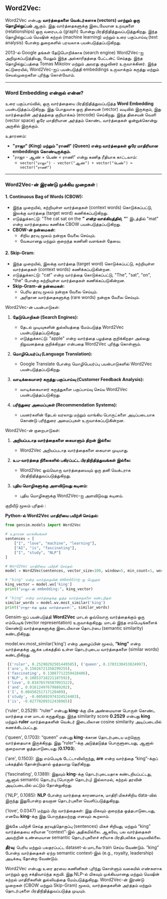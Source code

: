 ## Word2Vec:

Word2Vec என்பது **வார்த்தைகளை வெக்டர்களாக (vectors) மாற்றும் ஒரு தொழில்நுட்பம்** ஆகும். இது வார்த்தைகளுக்கு இடையேயான உறவுகளை (relationships) ஒரு வரைபடம் (graph) போன்று பிரதிநிதித்துவப்படுத்துகிறது. இந்த தொழில்நுட்பம் மெஷின் கற்றல் (machine learning) மற்றும் உரை பகுப்பாய்வு (text analysis) போன்ற துறைகளில் பரவலாக பயன்படுத்தப்படுகிறது.

2013-ல் Google தங்கள் தேடுபொறிக்காக (search engine) Word2Vec-ஐ அறிமுகப்படுத்தியது, மேலும் இந்த அல்காரிதத்தை பேட்டன்ட் செய்தது. இந்த தொழில்நுட்பத்தை Tomas Mikolov மற்றும் அவரது குழுவினர் உருவாக்கினர். இந்த கட்டுரையில், Word2Vec-ஐப் பயன்படுத்தி embeddings உருவாக்கும் கருத்து மற்றும் செயல்முறைகளை புரிந்து கொள்வோம்.

---

### **Word Embedding என்றால் என்ன?**
உரை பகுப்பாய்வில், ஒரு வார்த்தையை பிரதிநிதித்துவப்படுத்த **Word Embedding** பயன்படுத்தப்படுகிறது. இது பொதுவாக ஒரு திசையன் (vector) வடிவில் இருக்கும், இது வார்த்தையின் அர்த்தத்தை குறியாக்கம் (encode) செய்கிறது. இந்த திசையன் வெளி (vector space) ஒரே மாதிரியான அர்த்தம் கொண்ட வார்த்தைகள் ஒன்றுக்கொன்று அருகில் இருக்கும்.

உதாரணம்:

- **"ராஜா" (King) மற்றும் "ராணி" (Queen) என்ற வார்த்தைகள் ஒரே மாதிரியான embeddings கொண்டிருக்கும்.**
- "ராஜா - ஆண் + பெண் = ராணி" என்று கணித ரீதியாக காட்டலாம்:
  - `vector("ராஜா") - vector("ஆண்") + vector("பெண்") ≈ vector("ராணி")`

---

### **Word2Vec-ன் இரண்டு முக்கிய முறைகள் :**

#### **1. Continuous Bag of Words (CBOW):**
- இந்த முறையில், சுற்றியுள்ள வார்த்தைகள் (context words) கொடுக்கப்பட்டு, இலக்கு வார்த்தை (target word) கணிக்கப்படுகிறது.
- எடுத்துக்காட்டு: "The cat sat on the ___" என்ற வாக்கியத்தில், "___" இடத்தில் "mat" என்ற வார்த்தையை கணிக்க CBOW பயன்படுத்தப்படுகிறது.
- **CBOW-ன் நன்மைகள்:**
  - சிறிய தரவு மூலம் நன்றாக வேலை செய்யும்.
  - வேகமானது மற்றும் குறைந்த கணினி வளங்கள் தேவை.

#### **2. Skip-Gram:**
- இந்த முறையில், இலக்கு வார்த்தை (target word) கொடுக்கப்பட்டு, சுற்றியுள்ள வார்த்தைகள் (context words) கணிக்கப்படுகின்றன.
- எடுத்துக்காட்டு: "cat" என்ற வார்த்தை கொடுக்கப்பட்டு, "The", "sat", "on", "the" போன்ற சுற்றியுள்ள வார்த்தைகள் கணிக்கப்படுகின்றன.
- **Skip-Gram-ன் நன்மைகள்:**
  - பெரிய தரவு மூலம் நன்றாக வேலை செய்யும்.
  - அரிதான வார்த்தைகளுக்கு (rare words) நன்றாக வேலை செய்யும்.

Word2Vec-ன் பயன்பாடுகள்:

1. **தேடுபொறிகள் (Search Engines):**
   - தேடல் முடிவுகளின் துல்லியத்தை மேம்படுத்த Word2Vec பயன்படுத்தப்படுகிறது.
   - எடுத்துக்காட்டு: "apple" என்ற வார்த்தை பழத்தை குறிக்கிறதா அல்லது நிறுவனத்தை குறிக்கிறதா என்பதை Word2Vec புரிந்து கொள்ளும்.

2. **மொழிபெயர்ப்பு (Language Translation):**
   - Google Translate போன்ற மொழிபெயர்ப்பு பயன்பாடுகளில் Word2Vec பயன்படுத்தப்படுகிறது.

3. **வாடிக்கையாளர் கருத்து பகுப்பாய்வு (Customer Feedback Analysis):**
   - வாடிக்கையாளர் கருத்துகளை பகுப்பாய்வு செய்ய Word2Vec பயன்படுத்தப்படுகிறது.

4. **பரிந்துரை அமைப்புகள் (Recommendation Systems):**
   - பயனர்களின் தேடல் வரலாறு மற்றும் வாங்கிய பொருட்களை அடிப்படையாக கொண்டு பரிந்துரை அமைப்புகள் உருவாக்கப்படுகின்றன.

Word2Vec-ன் குறைபாடுகள்:

1. **அறியப்படாத வார்த்தைகளை கையாளும் திறன் இல்லை:**
   - Word2Vec அறியப்படாத வார்த்தைகளை கையாள முடியாது.

2. **உப-வார்த்தை நிலைகளில் பகிரப்பட்ட பிரதிநிதித்துவங்கள் இல்லை:**
   - Word2Vec ஒவ்வொரு வார்த்தையையும் ஒரு தனி வெக்டராக பிரதிநிதித்துவப்படுத்துகிறது.

3. **புதிய மொழிகளுக்கு அளவிடுவது கடினம்:**
   - புதிய மொழிகளுக்கு Word2Vec-ஐ அளவிடுவது கடினம்.

குறியீடு மூலம் புரிதல் :

**Python-ல் Word2Vec மாதிரியை பயிற்சி செய்தல்:**

```python
from gensim.models import Word2Vec

# உதாரண வாக்கியங்கள்
sentences = [
    ["I", "love", "machine", "learning"],
    ["AI", "is", "fascinating"],
    ["I", "study", "NLP"]
]

# Word2Vec மாதிரியை பயிற்சி செய்தல்
model = Word2Vec(sentences, vector_size=100, window=5, min_count=1, workers=4)

# "king" என்ற வார்த்தையின் embedding-ஐ பெறுதல்
king_vector = model.wv['king']
print("ராஜா-ன் embedding:", king_vector)

# "king" என்ற வார்த்தைக்கு ஒத்த வார்த்தைகளை கண்டறிதல்
similar_words = model.wv.most_similar('king')
print("ராஜா-க்கு ஒத்த வார்த்தைகள்:", similar_words)
```

Gensim-ஐப் பயன்படுத்தி **Word2Vec** மாடல் ஒவ்வொரு வார்த்தைக்கும் ஒரு எம்பெடிங் (vector representation) உருவாக்குகிறது. மாடல் இந்த எம்பெடிங்களைக் கொண்டு வார்த்தைகளுக்கு இடையிலான தொடர்பை (semantic similarity) கண்டறிகிறது.

model.wv.most_similar('king') என்ற அழைப்பின் மூலம், **“king”** என்ற வார்த்தைக்கு ஆக்க பக்கத்தில் உள்ள தொடர்புடைய வார்த்தைகளை (similar words) கண்டறிகிறது.

```python
 [('ruler', 0.25290292501449585), ('queen', 0.1703130453824997), 
 ('are', 0.15026721358299255), 
 ('fascinating', 0.13887712359428406), 
 ('NLP', 0.10853718221187592), 
 ('love', 0.03476576507091522), 
 ('and', 0.01612497679889202), 
 ('I', 0.00450251717120409), 
 ('study', -0.005892974324524403), 
 ('is', -0.02770209312438965)]
```

('ruler', 0.2529): “ruler” என்பது **king**-க்கு மிக அண்மையான பொருள் கொண்ட வார்த்தை என மாடல் கருதுகிறது. இந்த similarity score **0.2529** என்பது **king** மற்றும் **ruler** வார்த்தைகளின் வெக்டர் இடையிலான cosine similarity அடிப்படையில் கணக்கிடப்பட்டது.

('queen', 0.1703): “queen” என்பது **king**-க்கான தொடர்புடைய மற்றொரு வார்த்தையாக இருக்கிறது. இது “ruler”-க்கு அடுத்தடுத்த பொருளுடையது, ஆனால் குறைவான ஒத்தபாடுடையது (**0.1703**).

('are', 0.1503): இது எம்பெடிங் டேட்டாவிலிருந்து, **are** என்ற வார்த்தை “king”-க்குப் பக்கத்தில் தோன்றியதால் ஒத்தவாறு தெரிகிறது.

('fascinating', 0.1389): இதுவும் **king**-க்கு தொடர்புடையதாக கண்டறியப்பட்டது, ஆனால் semantic தொடர்பு (பொருள் தொடர்பு) இல்லாமல், கற்றல் தரவின் அடிப்படையில் மட்டும் தோன்றுகிறது.

('NLP', 0.1085): **NLP** போன்ற வார்த்தை காரணமாக, மாதிரி மிகச்சிறிய data-வில் இருந்து இதுபோன்ற தவறான தொடர்புகளை வெளிப்படுத்துகிறது.

('love', 0.0347) மற்றும் பிற வார்த்தைகள்: இது மிகவும் குறைந்த ஒத்தபாடுடையது, எனவே **king**-க்கு இது பொருத்தமற்றது எனவும் கூறலாம்.

இங்கே பயிற்சி செய்த தரவுத்தொகுப்பு (sentences) மிகச் சிறியது, மற்றும் “king” வார்த்தையை சரியான “context”-இல் அதிகமில்லை. ஆகவே, பல வார்த்தைகள் அவற்றின் உண்மையான semantic தொடர்புகளைச் சரியாக பிரதிபலிக்க முடியவில்லை.

**தீர்வு**: பெரிய மற்றும் பலதரப்பட்ட dataset-ல் மாடலை train செய்ய வேண்டும். “king” போன்ற வார்த்தைகள் ஏற்ற semantic context-இல் (e.g., royalty, leadership) அடிக்கடி தோன்ற வேண்டும்.

Word2Vec என்பது உரை தரவை கணினிகள் புரிந்து கொள்ளும் வகையில் எண்களாக மாற்றும் ஒரு சக்திவாய்ந்த கருவி. இது NLP-ல் மிகவும் முக்கியமானது மற்றும் மெஷின் கற்றல் மாதிரிகளின் துல்லியத்தை மேம்படுத்துகிறது. Word2Vec-ன் இரண்டு முறைகள் (CBOW மற்றும் Skip-Gram) மூலம், வார்த்தைகளின் அர்த்தம் மற்றும் தொடர்புகளை பிரதிநிதித்துவப்படுத்த முடியும்.



